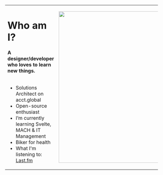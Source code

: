 
<table>
  <tr>
    <td>
      <h1> Who am I? </h1>
      <b>A designer/developer who loves to learn new things.</b>
      <br><br>
      <ul>
        <li>Solutions Architect on acct.global</li>
        <li>Open-source enthusiast</li>
        <li>I’m currently learning Svelte, MACH & IT Management</li>
        <li>Biker for health</li>
        <li>What I'm listening to: <a href="https://www.last.fm/user/renatoakamur" alt="Last.fm">Last.fm</a></li>
      </ul>  
      </td>   
     <td>
      <img src="https://user-images.githubusercontent.com/44816/89248794-feaa7600-d5e6-11ea-8c0a-588f4b062551.jpg" width="500">
     </td>
   </tr>
</table>
